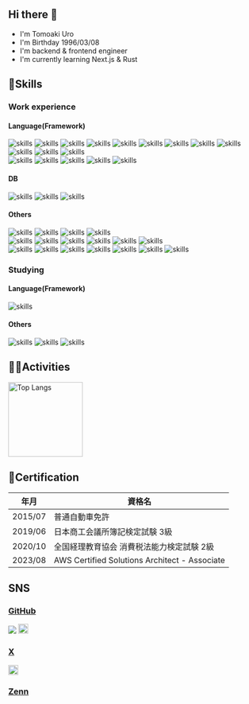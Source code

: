 ## Hi there 👋
- I'm Tomoaki Uro
- I'm Birthday 1996/03/08
- I'm backend & frontend engineer
- I'm currently learning Next.js & Rust

## 🌱Skills

### Work experience

#### Language(Framework)
<section>
    <img alt="skills" src="https://skillicons.dev/icons?theme=light&perline=8&i=ts" />
    <img alt="skills" src="https://skillicons.dev/icons?theme=light&perline=8&i=js" />
    <img alt="skills" src="https://skillicons.dev/icons?theme=light&perline=8&i=react" />
    <img alt="skills" src="https://skillicons.dev/icons?theme=light&perline=8&i=nextjs" />
    <img alt="skills" src="https://skillicons.dev/icons?theme=light&perline=8&i=nodejs" />
    <img alt="skills" src="https://skillicons.dev/icons?theme=light&perline=8&i=prisma" />
    <img alt="skills" src="https://skillicons.dev/icons?theme=light&perline=8&i=jest" />
    <img alt="skills" src="https://skillicons.dev/icons?theme=light&perline=8&i=html" />
    <img alt="skills" src="https://skillicons.dev/icons?theme=light&perline=8&i=css" />
    <img alt="skills" src="https://skillicons.dev/icons?theme=light&perline=8&i=scss" />
    <img alt="skills" src="https://skillicons.dev/icons?theme=light&perline=8&i=tailwind" />
    <img alt="skills" src="https://skillicons.dev/icons?theme=light&perline=8&i=materialui" />
</section>

<section>
    <img alt="skills" src="https://skillicons.dev/icons?theme=light&perline=8&i=php" />
    <img alt="skills" src="https://skillicons.dev/icons?theme=light&perline=8&i=laravel" />
    <img alt="skills" src="https://skillicons.dev/icons?theme=light&perline=8&i=java" />
    <img alt="skills" src="https://skillicons.dev/icons?theme=light&perline=8&i=spring" />
    <img alt="skills" src="https://skillicons.dev/icons?theme=light&perline=8&i=go" />
</section>

#### DB
<section>
    <img alt="skills" src="https://skillicons.dev/icons?theme=light&perline=8&i=mysql" />
    <img alt="skills" src="https://skillicons.dev/icons?theme=light&perline=8&i=redis" />
    <img alt="skills" src="https://skillicons.dev/icons?theme=light&perline=8&i=sqlite" />
</section>

#### Others
<section>
    <img alt="skills" src="https://skillicons.dev/icons?theme=light&perline=8&i=git" />
    <img alt="skills" src="https://skillicons.dev/icons?theme=light&perline=8&i=github" />
    <img alt="skills" src="https://skillicons.dev/icons?theme=light&perline=8&i=githubactions" />
    <img alt="skills" src="https://skillicons.dev/icons?theme=light&perline=8&i=bitbucket" />
</section>

<section>
    <img alt="skills" src="https://skillicons.dev/icons?theme=light&perline=8&i=kubernetes" />
    <img alt="skills" src="https://skillicons.dev/icons?theme=light&perline=8&i=docker" />
    <img alt="skills" src="https://skillicons.dev/icons?theme=light&perline=8&i=aws" />
    <img alt="skills" src="https://skillicons.dev/icons?theme=light&perline=8&i=linux" />
    <img alt="skills" src="https://skillicons.dev/icons?theme=light&perline=8&i=ubuntu" />
    <img alt="skills" src="https://skillicons.dev/icons?theme=light&perline=8&i=redhat" />
</section>

<section>
    <img alt="skills" src="https://skillicons.dev/icons?theme=light&perline=8&i=gradle" />
    <img alt="skills" src="https://skillicons.dev/icons?theme=light&perline=8&i=vite" />
    <img alt="skills" src="https://skillicons.dev/icons?theme=light&perline=8&i=vscode" />
    <img alt="skills" src="https://skillicons.dev/icons?theme=light&perline=8&i=eclipse" />
    <img alt="skills" src="https://skillicons.dev/icons?theme=light&perline=8&i=figma" />
    <img alt="skills" src="https://skillicons.dev/icons?theme=light&perline=8&i=postman" />
    <img alt="skills" src="https://skillicons.dev/icons?theme=light&perline=8&i=discord" />
</section>

### Studying

#### Language(Framework)
<section>
    <img alt="skills" src="https://skillicons.dev/icons?theme=light&perline=8&i=rust" />
</section>

#### Others
<section>
    <img alt="skills" src="https://skillicons.dev/icons?theme=light&perline=8&i=deno" />
    <img alt="skills" src="https://skillicons.dev/icons?theme=light&perline=8&i=bun" />
    <img alt="skills" src="https://skillicons.dev/icons?theme=light&perline=8&i=idea" />
</section>

## 🏃‍♀️Activities
<img alt="Top Langs" height="150px" src="https://github-readme-stats.vercel.app/api/top-langs/?username=uTomoaki&layout=donut&count_private=true&show_icons=true&theme=tokyonight" />

## 📝Certification

| 年月    | 資格名                                        |
| ------- | --------------------------------------------- |
| 2015/07 | 普通自動車免許                                |
| 2019/06 | 日本商工会議所簿記検定試験 3級                |
| 2020/10 | 全国経理教育協会 消費税法能力検定試験 2級     |
| 2023/08 | AWS Certified Solutions Architect - Associate |


## SNS
### [GitHub](https://github.com/uTomoaki)
<p align="left">
    <a href="https://github.com/uTomoaki"><img src="https://komarev.com/ghpvc/?username=uTomoaki"/></a>
    <a href="https://github.com/uTomoaki"><img height="20" src="https://img.shields.io/github/followers/uTomoaki?label=follow&logo=github&style=flat" /></a>
</p>

### [X](https://x.com/Asu_tom96)
<p align="left">
      <a href="http://x.com/Asu_tom96"><img height="20" src="https://img.shields.io/twitter/follow/Asu_tom96?style=flat&logo=x" /></a>
</p>

### [Zenn](https://zenn.dev/u_tomoaki)
